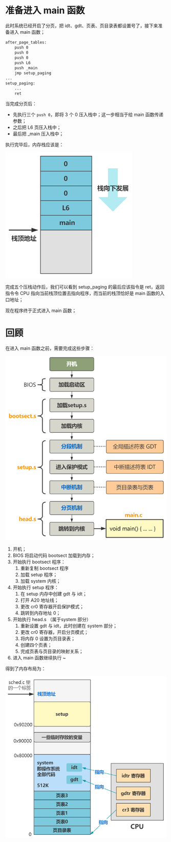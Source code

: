 # 准备进入 main 函数

此时系统已经开启了分页，把 idt、gdt、页表、页目录表都设置号了，接下来准备进入 main 函数；

````assembly
after_page_tables:
    push 0
    push 0
    push 0
    push L6
    push _main
    jmp setup_paging
...
setup_paging:
    ...
    ret
````

当完成分页后：

- 先执行三个 `push 0`，即将 3 个 0 压入栈中；这一步相当于给 main 函数传递参数；
- 之后把 L6 页压入栈中；
- 最后把 _main 压入栈中；

执行完毕后，内存栈应该是：

![640](./pics/10-准备进入main函数.assets/640.png)

完成五个压栈动作后，我们可以看到 setup_paging 的最后应该指令是 ret，返回指令令 CPU 指向当前栈顶位置去指向程序，而当前的栈顶恰好是 main 函数的入口地址；

现在程序终于正式进入 main 函数；



# 回顾

在进入 main 函数之前，需要完成这些步骤：

<img src="./pics/10-准备进入main函数.assets/640 (1).png" alt="640 (1)" style="zoom:80%;" />

1. 开机；
2. BIOS 将启动代码 bootsect 加载到内存；
3. 开始执行 bootsect 程序：
    1. 重新复制 bootsect 程序
    2. 加载 setup 程序；
    3. 加载 system 内核；
4. 开始执行 setup 程序：
    1. 在 setup 内存中创建 gdt 与 idt；
    2. 打开 A20 地址线；
    3. 更改 cr0 寄存器开启保护模式；
    4. 跳转到内存地址 0；
5. 开始执行 head.s （属于system 部分）
    1. 重新设置 gdt 与 idt，此时创建在 system 部分；
    2. 更改 cr0 寄存器，开启分页模式；
    3. 将内存 0 设置为页目录表；
    4. 创建四个页表；
    5. 完成页表与页目录的映射关系；
6. 进入 main 函数继续执行 ~

得到了内存布局为：

<img src="./pics/10-准备进入main函数.assets/640 (2).png" alt="640 (2)" style="zoom:80%;" />

